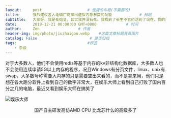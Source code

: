 ```yaml
---
layout:     post                    # 使用的布局(不需要改)
title:      强烈建议各大电脑厂商推出虚拟内存参数的功能            # 标题
subtitle:   大家好，我是秦始皇，其实我并没有死。我找到了长生不老药活到了现在，我的葬礼是个骗局，其实我埋葬了大量的财富。我现在手机没流量了，谁给我充100元话费，待我打个滴滴去咸阳，保你荣华富贵。 #副标题
date:       2019-12-21 00:00:00 GMT+0800             # 时间
author:     Zen                 # 作者
header-img: img/photo/jiuzhaigou.webp    #这篇文章标题背景图片
catalog: False                       # 是否归档
tags:                               #标签
    - 杂谈
---
```


对于大多数人，他们不会使用redis等基于内存的kv非结构化数据库，大多数人也不会使用连续申请5G以上内存的程序，况且Windows有分页文件，linux、unix有swap，大多数号称需要大内存的只是需要空出来看的，而不是拿来用，他们只是想在各大跑分软件上看到自己的数字非常大，在娱乐大师上看到自己打败了国内百分之几的电脑，最近又看到娱乐大师在搞笑了

![娱乐大师](https://raw.githubusercontent.com/zhangyiming748/zhangyiming748.github.io/master/img/EntertainmentMaster.jpg)<center>国产自主研发高仿AMD CPU 比龙芯什么的高级多了</center>
